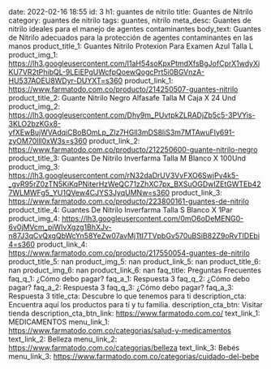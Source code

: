 date: 2022-02-16 18:55
id: 3
h1: guantes de nitrilo
title: Guantes de Nitrilo
category: guantes de nitrilo
tags: guantes, nitrilo
meta_desc: Guantes de nitrilo ideales para el manejo de agentes contaminantes
body_text: Guantes de Nitrilo adecuados para la protección de agentes contaminantes en las manos
product_title_1: Guantes Nitrilo Protexion Para Examen Azul Talla L
product_img_1: https://lh3.googleusercontent.com/I1aH54soKpxPtmdXfsBgJofCprX1wdyXiKU7VR2tPhibQL-9LEiEPgUWcfpQoewQogcPrt5i0BGVnzA-HU537AOEU8WDyr-DUYXT=s360
product_link_1: https://www.farmatodo.com.co/producto/214250507-guantes-nitrilo
product_title_2: Guante Nitrilo Negro Alfasafe Talla M Caja X 24 Und
product_img_2: https://lh3.googleusercontent.com/Dhy9m_PUvtpkZLRADjZb5c5-3PVYis-3KLO2bzKGx8-yfXEwBujWVAdqiCBoBOmLp_Zlz7HGll3mDS8liS3m7MTAwuFIy691-zyOM70lll0xW3s=s360
product_link_2: https://www.farmatodo.com.co/producto/212250600-guante-nitrilo-negro
product_title_3: Guantes De Nitrilo Inverfarma Talla M Blanco X 100Und
product_img_3: https://lh3.googleusercontent.com/rN32daDrUV3VvFXO6SwjPv4k5-_gvR95rZ0zTN5KiKqPNiterHzWeQC71zZhXC7px_BXSuOGDwIZEtGWTEb427WLMWFg5_YU1QVew4CJYS3JyqUMNw=s360
product_link_3: https://www.farmatodo.com.co/producto/223800161-guantes-de-nitrilo
product_title_4: Guantes De Nitrilo Inverfarma Talla S Blanco X 1Par
product_img_4: https://lh3.googleusercontent.com/0mO6oDeMENG0-6v0jMVcm_piWIvXgzg1BhXJv-n87J3qCvQxgQbWcYn58YeZw07avMjTtI7TVpbGv570uBSiB82Z9oRvTIDEbi4=s360
product_link_4: https://www.farmatodo.com.co/producto/217550054-guantes-de-nitrilo
product_title_5: nan
product_img_5: nan
product_link_5: nan
product_title_6: nan
product_img_6: nan
product_link_6: nan
faq_title: Preguntas Frecuentes
faq_q_1: ¿Cómo debo pagar?
faq_a_1: Respuesta 3
faq_q_2: ¿Cómo debo pagar?
faq_a_2: Respuesta 3
faq_q_3: ¿Cómo debo pagar?
faq_a_3: Respuesta 3
title_cta: Descubre lo que tenemos para ti
description_cta: Encuentra aquí los productos para tí y tu familia.
description_cta_btn: Visitar tienda
description_cta_btn_link: https://www.farmatodo.com.co/
text_link_1: MEDICAMENTOS
menu_link_1: https://www.farmatodo.com.co/categorias/salud-y-medicamentos
text_link_2: Belleza
menu_link_2: https://www.farmatodo.com.co/categorias/belleza
text_link_3: Bebés
menu_link_3: https://www.farmatodo.com.co/categorias/cuidado-del-bebe
